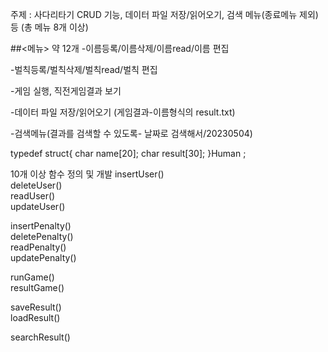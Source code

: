 주제 : 사다리타기
CRUD 기능, 
데이터 파일 저장/읽어오기, 
검색 메뉴(종료메뉴 제외) 
등 (총 메뉴 8개 이상)

##<메뉴>
약 12개
-이름등록/이름삭제/이름read/이름 편집

-벌칙등록/벌칙삭제/벌칙read/벌칙 편집

-게임 실행, 직전게임결과 보기

-데이터 파일 저장/읽어오기 (게임결과-이름형식의 result.txt)

-검색메뉴(결과를 검색할 수 있도록- 날짜로 검색해서/20230504)

typedef struct{
char name[20];
char result[30];
}Human ; <br/>


10개 이상 함수 정의 및 개발
insertUser() <br/>
deleteUser() <br/>
readUser() <br/> 
updateUser() <br/>

insertPenalty() <br/>
deletePenalty() <br/>
readPenalty() <br/> 
updatePenalty()  <br/>

runGame() <br/>
resultGame() <br/>

saveResult() <br/>
loadResult() <br/>

searchResult() <br/>
